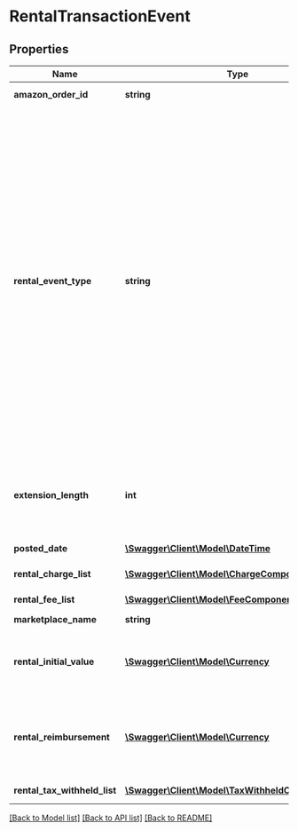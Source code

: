 # RentalTransactionEvent

## Properties
Name | Type | Description | Notes
------------ | ------------- | ------------- | -------------
**amazon_order_id** | **string** | An Amazon-defined identifier for an order. | [optional] 
**rental_event_type** | **string** | The type of rental event.  Possible values:  * RentalCustomerPayment-Buyout - Transaction type that represents when the customer wants to buy out a rented item.  * RentalCustomerPayment-Extension - Transaction type that represents when the customer wants to extend the rental period.  * RentalCustomerRefund-Buyout - Transaction type that represents when the customer requests a refund for the buyout of the rented item.  * RentalCustomerRefund-Extension - Transaction type that represents when the customer requests a refund over the extension on the rented item.  * RentalHandlingFee - Transaction type that represents the fee that Amazon charges sellers who rent through Amazon.  * RentalChargeFailureReimbursement - Transaction type that represents when Amazon sends money to the seller to compensate for a failed charge.  * RentalLostItemReimbursement - Transaction type that represents when Amazon sends money to the seller to compensate for a lost item. | [optional] 
**extension_length** | **int** | The number of days that the buyer extended an already rented item. This value is only returned for RentalCustomerPayment-Extension and RentalCustomerRefund-Extension events. | [optional] 
**posted_date** | [**\Swagger\Client\Model\\DateTime**](\DateTime.md) | The date and time when the financial event was posted. | [optional] 
**rental_charge_list** | [**\Swagger\Client\Model\ChargeComponentList**](ChargeComponentList.md) | A list of charges associated with the rental event. | [optional] 
**rental_fee_list** | [**\Swagger\Client\Model\FeeComponentList**](FeeComponentList.md) | A list of fees associated with the rental event. | [optional] 
**marketplace_name** | **string** | The name of the marketplace. | [optional] 
**rental_initial_value** | [**\Swagger\Client\Model\Currency**](Currency.md) | The amount of money the customer originally paid to rent the item. This value is only returned for RentalChargeFailureReimbursement and RentalLostItemReimbursement events. | [optional] 
**rental_reimbursement** | [**\Swagger\Client\Model\Currency**](Currency.md) | The amount of money Amazon sends the seller to compensate for a lost item or a failed charge. This value is only returned for RentalChargeFailureReimbursement and RentalLostItemReimbursement events. | [optional] 
**rental_tax_withheld_list** | [**\Swagger\Client\Model\TaxWithheldComponentList**](TaxWithheldComponentList.md) | A list of taxes withheld information for a rental item. | [optional] 

[[Back to Model list]](../README.md#documentation-for-models) [[Back to API list]](../README.md#documentation-for-api-endpoints) [[Back to README]](../README.md)


